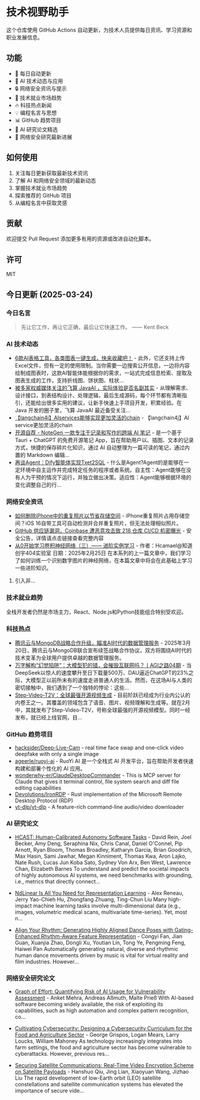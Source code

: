 # 技术视野助手

这个仓库使用 GitHub Actions 自动更新，为技术人员提供每日资讯、学习资源和职业发展信息。

## 功能

- 🔄 每日自动更新
- 🤖 AI 技术动态与应用
- 🔒 网络安全资讯与提示
- 💼 技术就业市场趋势
- 🔥 科技热点新闻
- 💡 编程名言与思想
- 📊 GitHub 趋势项目
- 📝 AI 研究论文精选
- 🔐 网络安全研究最新进展

## 如何使用

1. 关注每日更新获取最新技术资讯
2. 了解 AI 和网络安全领域的最新动态
3. 掌握技术就业市场趋势
4. 探索推荐的 GitHub 项目
5. 从编程名言中获取灵感

## 贡献

欢迎提交 Pull Request 添加更多有用的资源或改进自动化脚本。

## 许可

MIT

## 今日更新 (2025-03-24)

### 今日名言

> 先让它工作，再让它正确，最后让它快速工作。 —— Kent Beck

### AI 技术动态

- [6款AI表格工具，各类图表一键生成，快来收藏吧！](https://i-operation.csdnimg.cn/images/8efd18d5d7054f77a81294a14cd80ad5.png) - 此外，它还支持上传Excel文件，但有一定的使用限制。当你需要一边搜索公开信息，一边将内容绘制成图表时，这款AI智能体能根据你的需求，一站式完成信息检索、提取及图表生成的工作，支持折线图、饼状图、柱状...
- [被多家权威媒体关注的飞算 JavaAI ，实际体验是否名副其实](https://i-operation.csdnimg.cn/images/8efd18d5d7054f77a81294a14cd80ad5.png) - 从理解需求、设计接口，到表结构设计、处理逻辑，最后生成源码，每个环节都有清晰指引，还能给出很多实用的建议，让新手快速上手项目开发，积累经验。在 Java 开发的圈子里，飞算 JavaAI 最近备受关注...
- [【langchain4j】AIservices能够实现更加灵活的chain](https://i-operation.csdnimg.cn/images/8efd18d5d7054f77a81294a14cd80ad5.png) - 【langchain4j】AI service更加灵活的chain
- [开源自荐 - NoteGen 一款专注于记录和写作的跨端 AI 笔记](https://i-operation.csdnimg.cn/images/8efd18d5d7054f77a81294a14cd80ad5.png) - 是一个基于 Tauri + ChatGPT 的免费开源笔记 App，旨在帮助用户以、插图、文本的记录方式，快捷的保存碎片化知识，通过 AI 自动整理为一篇可读的笔记，通过内置的 Markdown 编辑...
- [再谈Agent：Dify智能体实现Txet2SQL](https://i-operation.csdnimg.cn/images/8efd18d5d7054f77a81294a14cd80ad5.png) - 什么是Agent?Agent的是能够在一定环境中自主运作并完成特定任务的程序或者系统。自主性：Agent能够在没有人为干预的情况下运行，并独立做出决策。适应性：Agent能够根据环境的变化调整自己的行...


### 网络安全资讯

- [如何删除iPhone中的重复照片以节省存储空间](https://www.freebuf.com/articles/database/425482.html) - iPhone重复照片占用存储空间？iOS 16自带工具可自动检测并合并重复照片，但无法处理相似照片。
- [GitHub 供应链漏洞，Coinbase 遭恶意攻击致 218 仓库 CI/CD 机密曝光](https://www.anquanke.com/post/id/305342) - 安全公告，详情请点击链接查看完整内容
- [从0开始学习卷积神经网络（三）—— 进阶实例学习](https://paper.seebug.org/3307/) - 作者：Hcamael@知道创宇404实验室
日期：2025年2月25日
在本系列的上一篇文章中，我们学习了如何训练一个识别数字图片的神经网络，在本篇文章中将会在此基础上学习一些进阶知识。
1. 引入非...


### 技术就业趋势

全栈开发者仍然是市场主力，React、Node.js和Python技能组合特别受欢迎。

### 科技热点

- [腾讯云与MongoDB战略合作升级，瞄准AI时代的数据管理服务](https://cloud.tencent.com/developer/article/2506435) - 2025年3月20日，腾讯云与MongoDB联合宣布续签战略合作协议，双方将围绕AI时代的技术变革为全球用户提供卓越的数据管理服务。
- [万字解构“幻觉陷阱”：大模型犯的错，会摧毁互联网吗？丨AGI之路04期](https://cloud.tencent.com/developer/article/2506637) - 当DeepSeek以惊人的速度攀升至日下载量500万、DAU逼近ChatGPT的23%之际，大模型正以前所未有的速度走进普通人的生活。然而，在这场AI与人类的密切接触中，我们遇到了一个独特的悖论：这些...
- [Step-Video-T2V：全球最强开源视频生成](https://cloud.tencent.com/developer/article/2506669) - 目前阶跃已经成为行业内公认的内卷王之一。其覆盖的领域包含了语音、图片、视频理解和生成等。就在2月中，其就发布了Step-Video-T2V，号称全球最强的开源视频模型。同时一经发布，就已经上线官网，目...


### GitHub 趋势项目

- [hacksider/Deep-Live-Cam](https://github.com/hacksider/Deep-Live-Cam) - real time face swap and one-click video deepfake with only a single image
- [ageerle/ruoyi-ai](https://github.com/ageerle/ruoyi-ai) - RuoYi AI 是一个全栈式 AI 开发平台，旨在帮助开发者快速构建和部署个性化的 AI 应用。
- [wonderwhy-er/ClaudeDesktopCommander](https://github.com/wonderwhy-er/ClaudeDesktopCommander) - This is MCP server for Claude that gives it terminal control, file system search and diff file editing capabilities
- [Devolutions/IronRDP](https://github.com/Devolutions/IronRDP) - Rust implementation of the Microsoft Remote Desktop Protocol (RDP)
- [yt-dlp/yt-dlp](https://github.com/yt-dlp/yt-dlp) - A feature-rich command-line audio/video downloader




### AI 研究论文

- [HCAST: Human-Calibrated Autonomy Software Tasks](http://arxiv.org/abs/2503.17354v1) - David Rein, Joel Becker, Amy Deng, Seraphina Nix, Chris Canal, Daniel O'Connel, Pip Arnott, Ryan Bloom, Thomas Broadley, Katharyn Garcia, Brian Goodrich, Max Hasin, Sami Jawhar, Megan Kinniment, Thomas Kwa, Aron Lajko, Nate Rush, Lucas Jun Koba Sato, Sydney Von Arx, Ben West, Lawrence Chan, Elizabeth Barnes
  To understand and predict the societal impacts of highly autonomous AI
systems, we need benchmarks with grounding, i.e., metrics that directly connect...

- [NdLinear Is All You Need for Representation Learning](http://arxiv.org/abs/2503.17353v1) - Alex Reneau, Jerry Yao-Chieh Hu, Zhongfang Zhuang, Ting-Chun Liu
  Many high-impact machine learning tasks involve multi-dimensional data (e.g.,
images, volumetric medical scans, multivariate time-series). Yet, most n...

- [Align Your Rhythm: Generating Highly Aligned Dance Poses with
  Gating-Enhanced Rhythm-Aware Feature Representation](http://arxiv.org/abs/2503.17340v1) - Congyi Fan, Jian Guan, Xuanjia Zhao, Dongli Xu, Youtian Lin, Tong Ye, Pengming Feng, Haiwei Pan
  Automatically generating natural, diverse and rhythmic human dance movements
driven by music is vital for virtual reality and film industries. However...



### 网络安全研究论文

- [Graph of Effort: Quantifying Risk of AI Usage for Vulnerability
  Assessment](http://arxiv.org/abs/2503.16392v1) - Anket Mehra, Andreas Aßmuth, Malte Prieß
  With AI-based software becoming widely available, the risk of exploiting its
capabilities, such as high automation and complex pattern recognition, co...

- [Cultivating Cybersecurity: Designing a Cybersecurity Curriculum for the
  Food and Agriculture Sector](http://arxiv.org/abs/2503.16292v1) - George Grispos, Logan Mears, Larry Loucks, William Mahoney
  As technology increasingly integrates into farm settings, the food and
agriculture sector has become vulnerable to cyberattacks. However, previous
res...

- [Securing Satellite Communications: Real-Time Video Encryption Scheme on
  Satellite Payloads](http://arxiv.org/abs/2503.16287v1) - Hanshuo Qiu, Jing Lian, Xiaoyuan Wang, Jizhao Liu
  The rapid development of low-Earth orbit (LEO) satellite constellations and
satellite communication systems has elevated the importance of secure vide...


